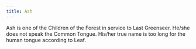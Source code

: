 ```yaml
---
title: Ash
---
```


Ash is one of the Children of the Forest in service to Last Greenseer. He/she does not speak the Common Tongue. His/her true name is too long for the human tongue according to Leaf.


